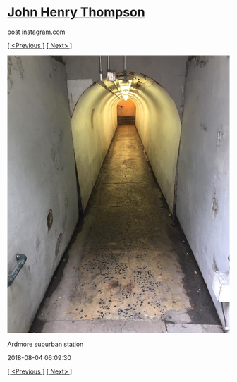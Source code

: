 # [John Henry Thompson](../README.md)
post instagram.com

[[ <Previous ]](2018-08-06-1.md) [[ Next> ]](2018-08-04-2.md)

[![](../media/2018-08-04/Ardmore-suburban-station.jpg)](../README.md)

Ardmore suburban station

2018-08-04 06:09:30

[[ <Previous ]](2018-08-06-1.md) [[ Next> ]](2018-08-04-2.md)